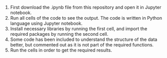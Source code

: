 1. First download the .ipynb file  from this repository and open it in Jupyter notebook.
2. Run all cells of the code to see the output. The code is written in Python language using Jupyter notebook.
3. Install necessary libraries by running the first cell, and import the required packages by running the second cell.
4. Some code has been included to understand the structure of the data better, but commented out as it is not part of the required functions. 
5. Run the cells in order to get the required results. 